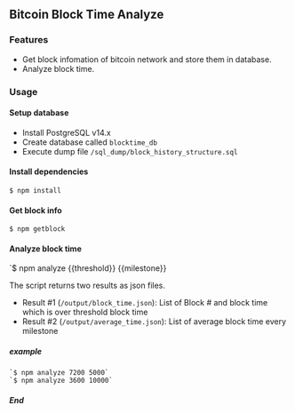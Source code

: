 ## Bitcoin Block Time Analyze
### Features

- Get block infomation of bitcoin network and store them in database.
- Analyze block time.

### Usage
#### Setup database
- Install PostgreSQL v14.x
- Create database called `blocktime_db`
- Execute dump file `/sql_dump/block_history_structure.sql`

#### Install dependencies
`$ npm install`

#### Get block info
`$ npm getblock`

#### Analyze block time
`$ npm analyze {{threshold}} {{milestone}}

The script returns two results as json files.
 * Result #1 (```/output/block_time.json```): List of Block # and block time which is over threshold block time
 * Result #2 (```/output/average_time.json```): List of average block time every milestone
 
 ##### example
 	`$ npm analyze 7200 5000`
	`$ npm analyze 3600 10000`


##### End